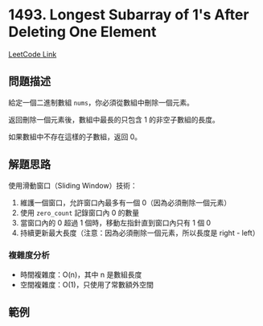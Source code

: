# 1493. Longest Subarray of 1's After Deleting One Element

[LeetCode Link](https://leetcode.com/problems/longest-subarray-of-1s-after-deleting-one-element/)

## 問題描述
給定一個二進制數組 `nums`，你必須從數組中刪除一個元素。

返回刪除一個元素後，數組中最長的只包含 1 的非空子數組的長度。

如果數組中不存在這樣的子數組，返回 0。

## 解題思路
使用滑動窗口（Sliding Window）技術：
1. 維護一個窗口，允許窗口內最多有一個 0（因為必須刪除一個元素）
2. 使用 `zero_count` 記錄窗口內 0 的數量
3. 當窗口內的 0 超過 1 個時，移動左指針直到窗口內只有 1 個 0
4. 持續更新最大長度（注意：因為必須刪除一個元素，所以長度是 right - left）

### 複雜度分析
- 時間複雜度：O(n)，其中 n 是數組長度
- 空間複雜度：O(1)，只使用了常數額外空間

## 範例